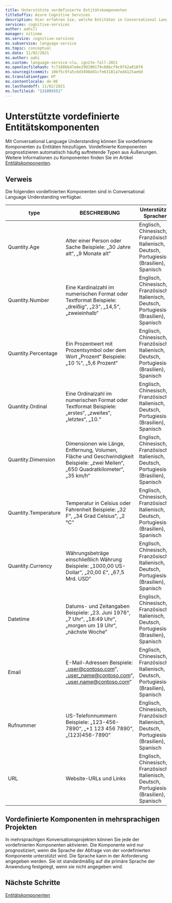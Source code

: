 ```yaml
---
title: Unterstützte vordefinierte Entitätskomponenten
titleSuffix: Azure Cognitive Services
description: Hier erfahren Sie, welche Entitäten in Conversational Language Understanding automatisch erkannt werden können.
services: cognitive-services
author: aahill
manager: nitinme
ms.service: cognitive-services
ms.subservice: language-service
ms.topic: conceptual
ms.date: 11/02/2021
ms.author: aahi
ms.custom: language-service-clu, ignite-fall-2021
ms.openlocfilehash: fc7188b647e6e299390179c68bcf9c9742a018f8
ms.sourcegitcommit: 106f5c9fa5c6d3498dd1cfe63181a7ed4125ae6d
ms.translationtype: HT
ms.contentlocale: de-DE
ms.lasthandoff: 11/02/2021
ms.locfileid: "131095551"
---
```

# <a name="supported-prebuilt-entity-components"></a>Unterstützte vordefinierte Entitätskomponenten

Mit Conversational Language Understanding können Sie vordefinierte Komponenten zu Entitäten hinzufügen. Vordefinierte Komponenten prognostizieren automatisch häufig auftretende Typen aus Äußerungen. Weitere Informationen zu Komponenten finden Sie im Artikel [Entitätskomponenten](concepts/entity-components.md).

## <a name="reference"></a>Verweis

Die folgenden vordefinierten Komponenten sind in Conversational Language Understanding verfügbar.

| type | BESCHREIBUNG | Unterstützte Sprachen |
| --- | --- | --- |
| Quantity.Age | Alter einer Person oder Sache Beispiele: „30 Jahre alt“, „9 Monate alt“ | Englisch, Chinesisch, Französisch, Italienisch, Deutsch, Portugiesisch (Brasilien), Spanisch |
| Quantity.Number | Eine Kardinalzahl im numerischen Format oder Textformat Beispiele: „dreißig“, „23“, „14,5“, „zweieinhalb“ | Englisch, Chinesisch, Französisch, Italienisch, Deutsch, Portugiesisch (Brasilien), Spanisch |
| Quantity.Percentage | Ein Prozentwert mit Prozentsymbol oder dem Wort „Prozent“ Beispiele: „10 %“, „5,6 Prozent“ | Englisch, Chinesisch, Französisch, Italienisch, Deutsch, Portugiesisch (Brasilien), Spanisch |
| Quantity.Ordinal | Eine Ordinalzahl im numerischen Format oder Textformat Beispiele: „erstes“, „zweites“, „letztes“, „10.“ | Englisch, Chinesisch, Französisch, Italienisch, Deutsch, Portugiesisch (Brasilien), Spanisch |
| Quantity.Dimension | Dimensionen wie Länge, Entfernung, Volumen, Fläche und Geschwindigkeit Beispiele: „zwei Meilen“, „650 Quadratkilometer“, „35 km/h“ | Englisch, Chinesisch, Französisch, Italienisch, Deutsch, Portugiesisch (Brasilien), Spanisch |
| Quantity.Temperature | Temperatur in Celsius oder Fahrenheit Beispiele: „32 F“, „34 Grad Celsius“, „2 °C“ | Englisch, Chinesisch, Französisch, Italienisch, Deutsch, Portugiesisch (Brasilien), Spanisch |
| Quantity.Currency | Währungsbeträge einschließlich Währung Beispiele: „1000,00 US-Dollar“, „20,00 £“, „67,5 Mrd. USD“ | Englisch, Chinesisch, Französisch, Italienisch, Deutsch, Portugiesisch (Brasilien), Spanisch |
| Datetime | Datums- und Zeitangaben Beispiele: „23. Juni 1976“, „7 Uhr“, „18:49 Uhr“, „morgen um 19 Uhr“, „nächste Woche“ | Englisch, Chinesisch, Französisch, Italienisch, Deutsch, Portugiesisch (Brasilien), Spanisch |
| Email | E-Mail-Adressen Beispiele: „user@contoso.com“, „user_name@contoso.com“, „user.name@contoso.com“ | Englisch, Chinesisch, Französisch, Italienisch, Deutsch, Portugiesisch (Brasilien), Spanisch |
| Rufnummer | US-Telefonnummern Beispiele: „123-456-7890“, „+1 123 456 7890“, „(123)456-7890“ | Englisch, Chinesisch, Französisch, Italienisch, Deutsch, Portugiesisch (Brasilien), Spanisch |
| URL | Website-URLs und Links | Englisch, Chinesisch, Französisch, Italienisch, Deutsch, Portugiesisch (Brasilien), Spanisch |

## <a name="prebuilt-components-in-multilingual-projects"></a>Vordefinierte Komponenten in mehrsprachigen Projekten

In mehrsprachigen Konversationsprojekten können Sie jede der vordefinierten Komponenten aktivieren. Die Komponente wird nur prognostiziert, wenn die Sprache der Abfrage von der vordefinierten Komponente unterstützt wird. Die Sprache kann in der Anforderung angegeben werden. Sie ist standardmäßig auf die primäre Sprache der Anwendung festgelegt, wenn sie nicht angegeben wird.

## <a name="next-steps"></a>Nächste Schritte

[Entitätskomponenten](concepts/entity-components.md) 
